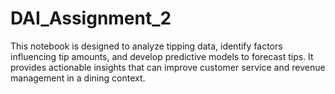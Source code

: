 # DAI_Assignment_2
This notebook is designed to analyze tipping data, identify factors influencing tip amounts, and develop predictive models to forecast tips. It provides actionable insights that can improve customer service and revenue management in a dining context.
